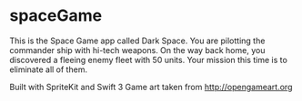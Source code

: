 # spaceGame
This is the Space Game app called Dark Space.
You are pilotting the commander ship with hi-tech weapons. On the way back home, you discovered a fleeing enemy fleet with 50 units. 
Your mission this time is to eliminate all of them.

Built with SpriteKit and Swift 3
Game art taken from http://opengameart.org
